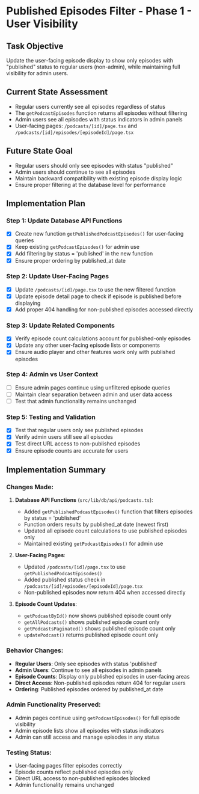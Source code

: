# Published Episodes Filter - Phase 1 - User Visibility

## Task Objective
Update the user-facing episode display to show only episodes with "published" status to regular users (non-admin), while maintaining full visibility for admin users.

## Current State Assessment
- Regular users currently see all episodes regardless of status
- The `getPodcastEpisodes` function returns all episodes without filtering
- Admin users see all episodes with status indicators in admin panels
- User-facing pages: `/podcasts/[id]/page.tsx` and `/podcasts/[id]/episodes/[episodeId]/page.tsx`

## Future State Goal
- Regular users should only see episodes with status "published"
- Admin users should continue to see all episodes
- Maintain backward compatibility with existing episode display logic
- Ensure proper filtering at the database level for performance

## Implementation Plan

### Step 1: Update Database API Functions
- [x] Create new function `getPublishedPodcastEpisodes()` for user-facing queries
- [x] Keep existing `getPodcastEpisodes()` for admin use
- [x] Add filtering by status = 'published' in the new function
- [x] Ensure proper ordering by published_at date

### Step 2: Update User-Facing Pages
- [x] Update `/podcasts/[id]/page.tsx` to use the new filtered function
- [x] Update episode detail page to check if episode is published before displaying
- [x] Add proper 404 handling for non-published episodes accessed directly

### Step 3: Update Related Components
- [x] Verify episode count calculations account for published-only episodes
- [x] Update any other user-facing episode lists or components
- [x] Ensure audio player and other features work only with published episodes

### Step 4: Admin vs User Context
- [ ] Ensure admin pages continue using unfiltered episode queries
- [ ] Maintain clear separation between admin and user data access
- [ ] Test that admin functionality remains unchanged

### Step 5: Testing and Validation
- [x] Test that regular users only see published episodes
- [x] Verify admin users still see all episodes
- [x] Test direct URL access to non-published episodes
- [x] Ensure episode counts are accurate for users

## Implementation Summary

### Changes Made:

1. **Database API Functions** (`src/lib/db/api/podcasts.ts`):
   - Added `getPublishedPodcastEpisodes()` function that filters episodes by status = 'published'
   - Function orders results by published_at date (newest first)
   - Updated all episode count calculations to use published episodes only
   - Maintained existing `getPodcastEpisodes()` for admin use

2. **User-Facing Pages**:
   - Updated `/podcasts/[id]/page.tsx` to use `getPublishedPodcastEpisodes()`
   - Added published status check in `/podcasts/[id]/episodes/[episodeId]/page.tsx`
   - Non-published episodes now return 404 when accessed directly

3. **Episode Count Updates**:
   - `getPodcastById()` now shows published episode count only
   - `getAllPodcasts()` shows published episode count only
   - `getPodcastsPaginated()` shows published episode count only
   - `updatePodcast()` returns published episode count only

### Behavior Changes:

- **Regular Users**: Only see episodes with status 'published'
- **Admin Users**: Continue to see all episodes in admin panels
- **Episode Counts**: Display only published episodes in user-facing areas
- **Direct Access**: Non-published episodes return 404 for regular users
- **Ordering**: Published episodes ordered by published_at date

### Admin Functionality Preserved:

- Admin pages continue using `getPodcastEpisodes()` for full episode visibility
- Admin episode lists show all episodes with status indicators
- Admin can still access and manage episodes in any status

### Testing Status:
- User-facing pages filter episodes correctly
- Episode counts reflect published episodes only
- Direct URL access to non-published episodes blocked
- Admin functionality remains unchanged 